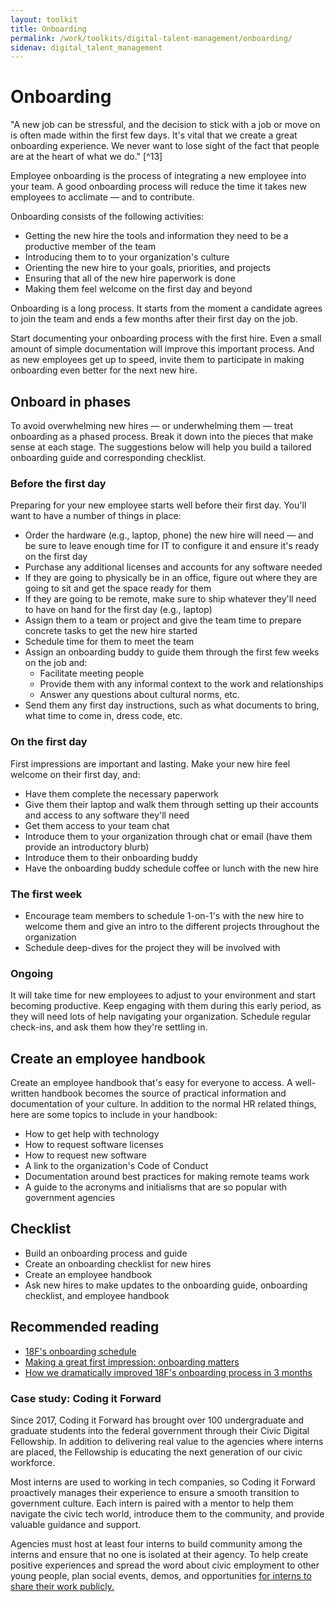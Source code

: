 ```yaml
---
layout: toolkit
title: Onboarding
permalink: /work/toolkits/digital-talent-management/onboarding/
sidenav: digital_talent_management
---
```


# Onboarding

"A new job can be stressful, and the decision to stick with a job or move on is often made within the first few days. It's vital that we create a great onboarding experience. We never want to lose sight of the fact that people are at the heart of what we do." [^13]

Employee onboarding is the process of integrating a new employee into your team. A good onboarding process will reduce the time it takes new employees to acclimate &mdash; and to contribute.

Onboarding consists of the following activities:

-   Getting the new hire the tools and information they need to be a productive member of the team
-   Introducing them to to your organization's culture
-   Orienting the new hire to your goals, priorities, and projects
-   Ensuring that all of the new hire paperwork is done
-   Making them feel welcome on the first day and beyond

Onboarding is a long process. It starts from the moment a candidate agrees to join the team and ends a few months after their first day on the job.

Start documenting your onboarding process with the first hire. Even a small amount of simple documentation will improve this important process. And as new employees get up to speed, invite them to participate in making onboarding even better for the next new hire.

## Onboard in phases

To avoid overwhelming new hires &mdash; or underwhelming them &mdash; treat onboarding as a phased process. Break it down into the pieces that make sense at each stage. The suggestions below will help you build a tailored onboarding guide and corresponding checklist.

### Before the first day

Preparing for your new employee starts well before their first day. You'll want to have a number of things in place:

-   Order the hardware (e.g., laptop, phone) the new hire will need &mdash; and be sure to leave enough time for IT to configure it and ensure it's ready on the first day
-   Purchase any additional licenses and accounts for any software needed
-   If they are going to physically be in an office, figure out where they are going to sit and get the space ready for them
-   If they are going to be remote, make sure to ship whatever they'll need to have on hand for the first day (e.g., laptop)
-   Assign them to a team or project and give the team time to prepare concrete tasks to get the new hire started
-   Schedule time for them to meet the team
-   Assign an onboarding buddy to guide them through the first few weeks on the job and:
    -   Facilitate meeting people
    -   Provide them with any informal context to the work and relationships
    -   Answer any questions about cultural norms, etc.
-   Send them any first day instructions, such as what documents to bring, what time to come in, dress code, etc.

### On the first day

First impressions are important and lasting. Make your new hire feel welcome on their first day, and:

-   Have them complete the necessary paperwork
-   Give them their laptop and walk them through setting up their accounts and access to any software they'll need
-   Get them access to your team chat
-   Introduce them to your organization through chat or email (have them provide an introductory blurb)
-   Introduce them to their onboarding buddy
-   Have the onboarding buddy schedule coffee or lunch with the new hire

### The first week

-   Encourage team members to schedule 1-on-1's with the new hire to welcome them and give an intro to the different projects throughout the organization
-   Schedule deep-dives for the project they will be involved with

### Ongoing

It will take time for new employees to adjust to your environment and start becoming productive. Keep engaging with them during this early period, as they will need lots of help navigating your organization. Schedule regular check-ins, and ask them how they're settling in.

## Create an employee handbook

Create an employee handbook that's easy for everyone to access. A well-written handbook becomes the source of practical information and documentation of your culture. In addition to the normal HR related things, here are some topics to include in your handbook:

-   How to get help with technology
-   How to request software licenses
-   How to request new software
-   A link to the organization's Code of Conduct
-   Documentation around best practices for making remote teams work
-   A guide to the acronyms and initialisms that are so popular with
    government agencies

## Checklist

-   Build an onboarding process and guide
-   Create an onboarding checklist for new hires
-   Create an employee handbook
-   Ask new hires to make updates to the onboarding guide, onboarding checklist, and employee handbook

## Recommended reading

-   [18F's onboarding schedule](https://handbook.18f.gov/onboarding-schedule/)
-   [Making a great first impression: onboarding matters](https://digital.canada.ca/2019/07/29/making-a-great-first-impression-onboarding-matters/)
-   [How we dramatically improved 18F's onboarding process in 3 months](https://18f.gsa.gov/2015/12/01/how-we-dramatically-improved-18fs-onboarding-process-in-3-months/)

### Case study: Coding it Forward

Since 2017, Coding it Forward has brought over 100 undergraduate and graduate students into the federal government through their Civic Digital Fellowship. In addition to delivering real value to the agencies where interns are placed, the Fellowship is educating the next generation of our civic workforce.

Most interns are used to working in tech companies, so Coding it Forward proactively manages their experience to ensure a smooth transition to government culture. Each intern is paired with a mentor to help them navigate the civic tech world, introduce them to the community, and provide valuable guidance and support.

Agencies must host at least four interns to build community among the interns and ensure that no one is isolated at their agency. To help create positive experiences and spread the word about civic employment to other young people, plan social events, demos, and opportunities [for interns to share their work publicly.](https://github.com/codingitforward/cdfdemoday2019)
